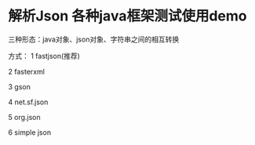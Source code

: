 # 解析Json 各种java框架测试使用demo

三种形态：java对象、json对象、字符串之间的相互转换

方式：
1 fastjson(推荐)

2 fasterxml

3 gson

4 net.sf.json

5 org.json

6 simple json

